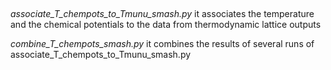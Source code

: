 ##

*associate_T_chempots_to_Tmunu_smash.py* it associates the temperature and the chemical potentials to the data from thermodynamic lattice outputs

*combine_T_chempots_smash.py* it combines the results of several runs of associate_T_chempots_to_Tmunu_smash.py

